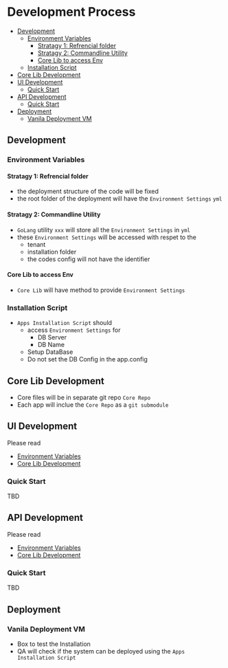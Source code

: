 # Development Process

<!-- vim-markdown-toc GFM -->

* [Development](#development)
  * [Environment Variables](#environment-variables)
    * [Stratagy 1: Refrencial folder](#stratagy-1-refrencial-folder)
    * [Stratagy 2: Commandline Utility](#stratagy-2-commandline-utility)
    * [Core Lib to access Env](#core-lib-to-access-env)
  * [Installation Script](#installation-script)
* [Core Lib Development](#core-lib-development)
* [UI Development](#ui-development)
  * [Quick Start](#quick-start)
* [API Development](#api-development)
  * [Quick Start](#quick-start-1)
* [Deployment](#deployment)
  * [Vanila Deployment VM](#vanila-deployment-vm)

<!-- vim-markdown-toc -->

## Development
### Environment Variables

#### Stratagy 1: Refrencial folder
* the deployment structure of the code will be fixed
* the root folder of the deployment will have the `Environment Settings` `yml`

#### Stratagy 2: Commandline Utility
* `GoLang` utility `xxx` will store all the `Environment Settings` in `yml`
* these `Environment Settings` will be accessed with respet to the
  * tenant
  * installation folder
  * the codes config will not have the identifier

#### Core Lib to access Env
* `Core Lib` will have method to provide `Environment Settings`

### Installation Script
* `Apps Installation Script` should
  * access `Environment Settings` for
    * DB Server
    * DB Name
  * Setup DataBase
  * Do not set the DB Config in the app.config

## Core Lib Development
* Core files will be in separate git repo `Core Repo`
* Each app will inclue the `Core Repo` as a `git submodule`

## UI Development

Please read
  * [Environment Variables](#environment-variables)
  * [Core Lib Development](#core-lib-development)

### Quick Start

TBD

## API Development

Please read
  * [Environment Variables](#environment-variables)
  * [Core Lib Development](#core-lib-development)

### Quick Start

TBD

## Deployment

### Vanila Deployment VM
* Box to test the Installation
* QA will check if the system can be deployed using the `Apps Installation Script`
